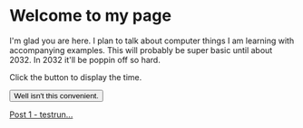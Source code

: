 # Welcome to my page

I'm glad you are here. I plan to talk about computer things I am learning with accompanying examples. This will probably be super basic until about 2032. In 2032 it'll be poppin off so hard.

<html>
<body>

<p>Click the button to display the time.</p>

<button onclick="getElementById('demo').innerHTML=Date()">Well isn't this convenient.</button>

<p id="demo"></p>

</body>
</html>

[Post 1 - testrun...](https://kevinconnu.github.io/github-pages-with-jekyll/2021/04/08/testrun.html)




